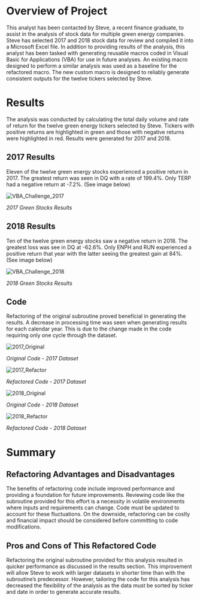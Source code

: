 # Overview of Project
This analyst has been contacted by Steve, a recent finance graduate, to assist in the analysis of stock data for multiple green energy companies. Steve has selected 2017 and 2018 stock data for review and compiled it into a Microsoft Excel file. In addition to providing results of the analysis, this analyst has been tasked with generating reusable macros coded in Visual Basic for Applications (VBA)  for use in future analyses. An existing macro designed to perform a similar analysis was used as a baseline for the refactored macro. The new custom macro is designed to reliably generate consistent outputs for the twelve tickers selected by Steve.

# Results
The analysis was conducted by calculating the total daily volume and rate of return for the twelve green energy tickers selected by Steve.  Tickers with positive returns are highlighted in green and those with negative returns were highlighted in red. Results were generated for 2017 and 2018.

## 2017 Results
Eleven of the twelve green energy stocks experienced a positive return in 2017. The greatest return was seen in DQ with a rate of 199.4%. Only TERP had a negative return at -7.2%. (See image below)

![VBA_Challenge_2017](https://user-images.githubusercontent.com/82056100/116831764-40207f80-ab7f-11eb-93ce-40417a561e80.PNG)

*2017 Green Stocks Results*

## 2018 Results
Ten of the twelve green energy stocks saw a negative return in 2018. The greatest loss was see in DQ at -62.6%. Only ENPH and RUN experienced a positive return that year with the latter seeing the greatest gain at 84%. (See image below)

![VBA_Challenge_2018](https://user-images.githubusercontent.com/82056100/116831767-47e02400-ab7f-11eb-98b6-fb0f6a08367a.PNG)

*2018 Green Stocks Results*

## Code
Refactoring of the original subroutine proved beneficial in generating the results. A decrease in processing time was seen when generating results for each calendar year. This is due to the change made in the code requiring only one cycle through the dataset. 

![2017_Original](https://user-images.githubusercontent.com/82056100/116831889-14ea6000-ab80-11eb-8be3-3f06b9903ce1.PNG)

*Original Code - 2017 Dataset*

![2017_Refactor](https://user-images.githubusercontent.com/82056100/116831892-187de700-ab80-11eb-90dc-d501e1b25853.PNG)

*Refactored Code - 2017 Dataset*

![2018_Original](https://user-images.githubusercontent.com/82056100/116831894-1a47aa80-ab80-11eb-9fa2-c53a54863bad.PNG)

*Original Code - 2018 Dataset*

![2018_Refactor](https://user-images.githubusercontent.com/82056100/116831897-1caa0480-ab80-11eb-9c89-9aa2598412c4.PNG)

*Refactored Code - 2018 Dataset*

# Summary

## Refactoring Advantages and Disadvantages
The benefits of refactoring code include improved performance and providing a foundation for future improvements. Reviewing code like the subroutine provided for this effort is a necessity in volatile environments where inputs and requirements can change. Code must be updated to account for these fluctuations. On the downside, refactoring can be costly and financial impact should be considered before committing to code modifications. 

## Pros and Cons of This Refactored Code
Refactoring the original subroutine provided for this analysis resulted in quicker performance as discussed in the results section. This improvement will allow Steve to work with larger datasets in shorter time than with the subroutine’s predecessor. However, tailoring the code for this analysis has decreased the flexibility of the analysis as the data must be sorted by ticker and date in order to generate accurate results.


